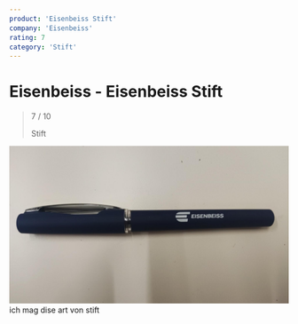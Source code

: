 ```yaml
---
product: 'Eisenbeiss Stift'
company: 'Eisenbeiss'
rating: 7
category: 'Stift'
---
```


# Eisenbeiss - Eisenbeiss Stift
>
> 7 / 10
>
> Stift

![Eisenbeiss Stift](./assets/eisenbeiss-eisenbeiss-stift-a447b253-e55e-4690-9efd-3c9e83af25b0.jpg)
ich mag dise art von stift
